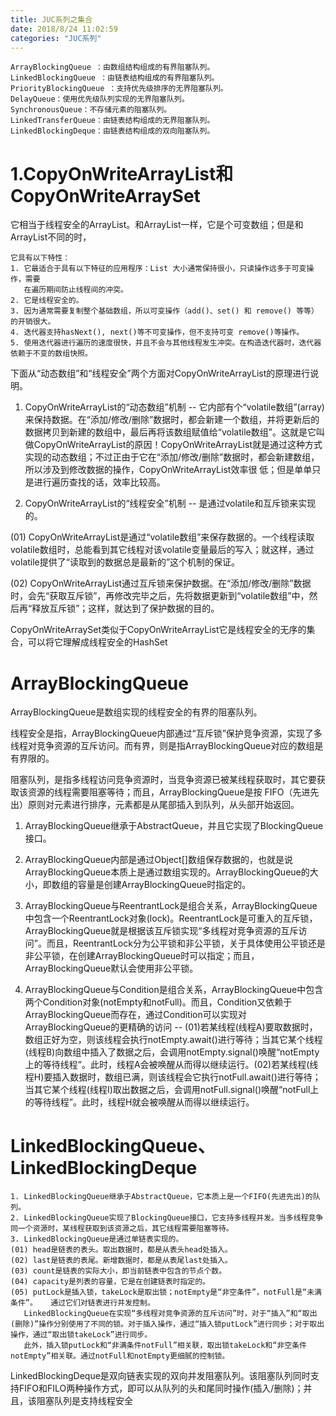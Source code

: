 ```yaml
---
title: JUC系列之集合
date: 2018/8/24 11:02:59  
categories: "JUC系列"
---
```

	ArrayBlockingQueue ：由数组结构组成的有界阻塞队列。
	LinkedBlockingQueue ：由链表结构组成的有界阻塞队列。
	PriorityBlockingQueue ：支持优先级排序的无界阻塞队列。
	DelayQueue：使用优先级队列实现的无界阻塞队列。
	SynchronousQueue：不存储元素的阻塞队列。
	LinkedTransferQueue：由链表结构组成的无界阻塞队列。
	LinkedBlockingDeque：由链表结构组成的双向阻塞队列。

# 1.CopyOnWriteArrayList和CopyOnWriteArraySet #

它相当于线程安全的ArrayList。和ArrayList一样，它是个可变数组；但是和ArrayList不同的时，

	它具有以下特性：
	1. 它最适合于具有以下特征的应用程序：List 大小通常保持很小，只读操作远多于可变操作，需要
	   在遍历期间防止线程间的冲突。
	2. 它是线程安全的。
	3. 因为通常需要复制整个基础数组，所以可变操作（add()、set() 和 remove() 等等）的开销很大。
	4. 迭代器支持hasNext(), next()等不可变操作，但不支持可变 remove()等操作。
	5. 使用迭代器进行遍历的速度很快，并且不会与其他线程发生冲突。在构造迭代器时，迭代器依赖于不变的数组快照。

下面从“动态数组”和“线程安全”两个方面对CopyOnWriteArrayList的原理进行说明。

1. CopyOnWriteArrayList的“动态数组”机制 -- 它内部有个“volatile数组”(array)来保持数据。在“添加/修改/删除”数据时，都会新建一个数组，并将更新后的数据拷贝到新建的数组中，最后再将该数组赋值给“volatile数组”。这就是它叫做CopyOnWriteArrayList的原因！CopyOnWriteArrayList就是通过这种方式实现的动态数组；不过正由于它在“添加/修改/删除”数据时，都会新建数组，所以涉及到修改数据的操作，CopyOnWriteArrayList效率很
低；但是单单只是进行遍历查找的话，效率比较高。

2. CopyOnWriteArrayList的“线程安全”机制 -- 是通过volatile和互斥锁来实现的。

 (01) CopyOnWriteArrayList是通过“volatile数组”来保存数据的。一个线程读取volatile数组时，总能看到其它线程对该volatile变量最后的写入；就这样，通过volatile提供了“读取到的数据总是最新的”这个机制的保证。

 (02) CopyOnWriteArrayList通过互斥锁来保护数据。在“添加/修改/删除”数据时，会先“获取互斥锁”，再修改完毕之后，先将数据更新到“volatile数组”中，然后再“释放互斥锁”；这样，就达到了保护数据的目的。 

CopyOnWriteArraySet类似于CopyOnWriteArrayList它是线程安全的无序的集合，可以将它理解成线程安全的HashSet

# ArrayBlockingQueue #

ArrayBlockingQueue是数组实现的线程安全的有界的阻塞队列。

线程安全是指，ArrayBlockingQueue内部通过“互斥锁”保护竞争资源，实现了多线程对竞争资源的互斥访问。而有界，则是指ArrayBlockingQueue对应的数组是有界限的。 

阻塞队列，是指多线程访问竞争资源时，当竞争资源已被某线程获取时，其它要获取该资源的线程需要阻塞等待；而且，ArrayBlockingQueue是按 FIFO（先进先出）原则对元素进行排序，元素都是从尾部插入到队列，从头部开始返回。

 1. ArrayBlockingQueue继承于AbstractQueue，并且它实现了BlockingQueue接口。
   
 2. ArrayBlockingQueue内部是通过Object[]数组保存数据的，也就是说ArrayBlockingQueue本质上是通过数组实现的。ArrayBlockingQueue的大小，即数组的容量是创建ArrayBlockingQueue时指定的。
    
 3. ArrayBlockingQueue与ReentrantLock是组合关系，ArrayBlockingQueue中包含一个ReentrantLock对象(lock)。ReentrantLock是可重入的互斥锁，ArrayBlockingQueue就是根据该互斥锁实现“多线程对竞争资源的互斥访问”。而且，ReentrantLock分为公平锁和非公平锁，关于具体使用公平锁还是非公平锁，在创建ArrayBlockingQueue时可以指定；而且，ArrayBlockingQueue默认会使用非公平锁。
    
 4. ArrayBlockingQueue与Condition是组合关系，ArrayBlockingQueue中包含两个Condition对象(notEmpty和notFull)。而且，Condition又依赖于ArrayBlockingQueue而存在，通过Condition可以实现对ArrayBlockingQueue的更精确的访问 -- (01)若某线程(线程A)要取数据时，数组正好为空，则该线程会执行notEmpty.await()进行等待；当其它某个线程(线程B)向数组中插入了数据之后，会调用notEmpty.signal()唤醒“notEmpty上的等待线程”。此时，线程A会被唤醒从而得以继续运行。(02)若某线程(线程H)要插入数据时，数组已满，则该线程会它执行notFull.await()进行等待；当其它某个线程(线程I)取出数据之后，会调用notFull.signal()唤醒“notFull上的等待线程”。此时，线程H就会被唤醒从而得以继续运行。

#  LinkedBlockingQueue、LinkedBlockingDeque #

	1. LinkedBlockingQueue继承于AbstractQueue，它本质上是一个FIFO(先进先出)的队列。
	2. LinkedBlockingQueue实现了BlockingQueue接口，它支持多线程并发。当多线程竞争同一个资源时，某线程获取到该资源之后，其它线程需要阻塞等待。
	3. LinkedBlockingQueue是通过单链表实现的。
	(01) head是链表的表头。取出数据时，都是从表头head处插入。
	(02) last是链表的表尾。新增数据时，都是从表尾last处插入。
	(03) count是链表的实际大小，即当前链表中包含的节点个数。
	(04) capacity是列表的容量，它是在创建链表时指定的。
	(05) putLock是插入锁，takeLock是取出锁；notEmpty是“非空条件”，notFull是“未满条件”。	通过它们对链表进行并发控制。
       LinkedBlockingQueue在实现“多线程对竞争资源的互斥访问”时，对于“插入”和“取出(删除)”操作分别使用了不同的锁。对于插入操作，通过“插入锁putLock”进行同步；对于取出操作，通过“取出锁takeLock”进行同步。
       此外，插入锁putLock和“非满条件notFull”相关联，取出锁takeLock和“非空条件notEmpty”相关联。通过notFull和notEmpty更细腻的控制锁。

LinkedBlockingDeque是双向链表实现的双向并发阻塞队列。该阻塞队列同时支持FIFO和FILO两种操作方式，即可以从队列的头和尾同时操作(插入/删除)；并且，该阻塞队列是支持线程安全
